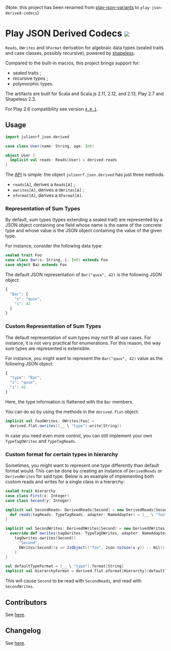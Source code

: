 (Note: this project has been renamed from [play-json-variants](https://github.com/julienrf/play-json-variants/tree/v2.0) to `play-json-derived-codecs`)

# Play JSON Derived Codecs [![](https://index.scala-lang.org/julienrf/play-json-derived-codecs/play-json-derived-codecs/latest.svg)](https://index.scala-lang.org/julienrf/play-json-derived-codecs)

`Reads`, `OWrites` and `OFormat` derivation for algebraic data types (sealed traits and case classes, possibly recursive), powered by [shapeless](http://github.com/milessabin/shapeless).

Compared to the built-in macros, this project brings support for:

- sealed traits ;
- recursive types ;
- polymorphic types.

The artifacts are built for Scala and Scala.js 2.11, 2.12, and 2.13, Play 2.7 and Shapeless 2.3.

For Play 2.6 compatibility see version [`4.0.1`](https://github.com/julienrf/play-json-derived-codecs/tree/v4.0.1).

## Usage

~~~ scala
import julienrf.json.derived

case class User(name: String, age: Int)

object User {
  implicit val reads: Reads[User] = derived.reads
}
~~~

The [API](https://www.javadoc.io/doc/org.julienrf/play-json-derived-codecs_2.12) is simple: the object
`julienrf.json.derived` has just three methods.

- `reads[A]`, derives a `Reads[A]` ;
- `owrites[A]`, derives a `OWrites[A]` ;
- `oformat[A]`, derives a `OFormat[A]`.

### Representation of Sum Types

By default, sum types (types extending a sealed trait) are represented by a JSON object containing
one field whose name is the name of the concrete type and whose value is the JSON object containing
the value of the given type.

For instance, consider the following data type:

~~~ scala
sealed trait Foo
case class Bar(s: String, i: Int) extends Foo
case object Baz extends Foo
~~~

The default JSON representation of `Bar("quux", 42)` is the following JSON object:

~~~ javascript
{
  "Bar": {
    "s": "quux",
    "i": 42
  }
}
~~~

### Custom Representation of Sum Types

The default representation of sum types may not fit all use cases. For instance, it is not very
practical for enumerations. For this reason, the way sum types are represented is extensible.

For instance, you might want to represent the `Bar("quux", 42)` value as the following JSON object:

~~~ javascript
{
  "type": "Bar",
  "s": "quux",
  "i": 42
}
~~~

Here, the type information is flattened with the `Bar` members.

You can do so by using the methods in the `derived.flat` object:

~~~ scala
implicit val fooOWrites: OWrites[Foo] =
  derived.flat.owrites((__ \ "type").write[String])
~~~

In case you need even more control, you can still implement your own `TypeTagOWrites` and `TypeTagReads`.

### Custom format for certain types in hierarchy

Sometimes, you might want to represent one type differently than default format would. This can be done by creating an instance of `DerivedReads` or `DerivedWrites` for said type. Below is an example of implementing both custom reads and writes for a single class in a hierarchy:

~~~ scala
sealed trait Hierarchy
case class First(x: Integer)
case class Second(y: Integer)

implicit val SecondReads: DerivedReads[Second] = new DerivedReads[Second] {
  def reads(tagReads: TypeTagReads, adapter: NameAdapter) = (__ \ "foo").read[Integer].map(foo => Second(foo))
}

implicit val SecondWrites: DerivedOWrites[Second] = new DerivedOWrites[Second] {
  override def owrites(tagOwrites: TypeTagOWrites, adapter: NameAdapter): OWrites[Second] =
    tagOwrites.owrites[Second](
      "Second",
      OWrites[Second](s => JsObject(("foo", Json.toJson(s.y)) :: Nil))
    )
}

val defaultTypeFormat = (__ \ "type").format[String]
implicit val HierarchyFormat = derived.flat.oformat[Hierarchy](defaultTypeFormat)
~~~

This will cause `Second` to be read with `SecondReads`, and read with `SecondWrites`.

## Contributors

See [here](https://github.com/julienrf/play-json-variants/graphs/contributors).

## Changelog

See [here](https://github.com/julienrf/play-json-derived-codecs/releases).

